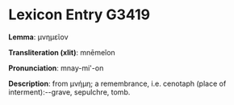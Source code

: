 # Lexicon Entry G3419

**Lemma**: μνημεῖον

**Transliteration (xlit)**: mnēmeîon

**Pronunciation**: mnay-mi'-on

**Description**:
from μνήμη; a remembrance, i.e. cenotaph (place of interment):--grave, sepulchre, tomb.
